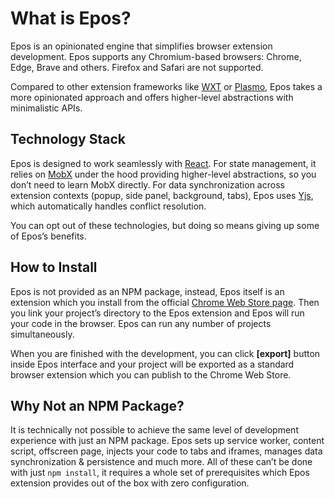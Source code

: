 # What is Epos?

Epos is an opinionated engine that simplifies browser extension development. Epos supports any Chromium-based browsers: Chrome, Edge, Brave and others. Firefox and Safari are not supported.

Compared to other extension frameworks like [WXT](https://wxt.dev/) or [Plasmo](https://www.plasmo.com/), Epos takes a more opinionated approach and offers higher-level abstractions with minimalistic APIs.

## Technology Stack

Epos is designed to work seamlessly with [React](https://react.dev). For state management, it relies on [MobX](https://mobx.js.org/) under the hood providing higher-level abstractions, so you don’t need to learn MobX directly. For data synchronization across extension contexts (popup, side panel, background, tabs), Epos uses [Yjs](https://yjs.dev/), which automatically handles conflict resolution.

You can opt out of these technologies, but doing so means giving up some of Epos’s benefits.

## How to Install

Epos is not provided as an NPM package, instead, Epos itself is an extension which you install from the official [Chrome Web Store page](https://get.epos.dev). Then you link your project’s directory to the Epos extension and Epos will run your code in the browser. Epos can run any number of projects simultaneously.

When you are finished with the development, you can click **[export]** button inside Epos interface and your project will be exported as a standard browser extension which you can publish to the Chrome Web Store.

## Why Not an NPM Package?

It is technically not possible to achieve the same level of development experience with just an NPM package. Epos sets up service worker, content script, offscreen page, injects your code to tabs and iframes, manages data synchronization & persistence and much more. All of these can’t be done with just `npm install`, it requires a whole set of prerequisites which Epos extension provides out of the box with zero configuration.
